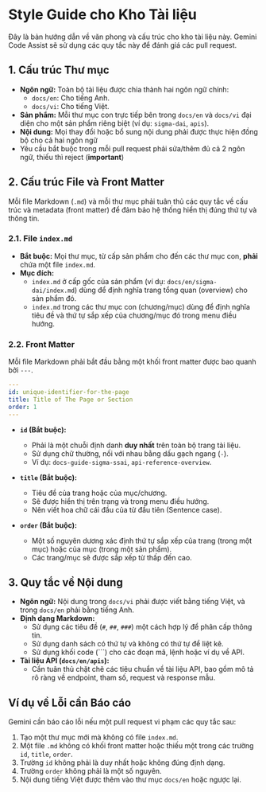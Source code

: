 # Style Guide cho Kho Tài liệu

Đây là bản hướng dẫn về văn phong và cấu trúc cho kho tài liệu này. Gemini Code Assist sẽ sử dụng các quy tắc này để đánh giá các pull request.

## 1. Cấu trúc Thư mục

- **Ngôn ngữ:** Toàn bộ tài liệu được chia thành hai ngôn ngữ chính:
  - `docs/en`: Cho tiếng Anh.
  - `docs/vi`: Cho tiếng Việt.
- **Sản phẩm:** Mỗi thư mục con trực tiếp bên trong `docs/en` và `docs/vi` đại diện cho một sản phẩm riêng biệt (ví dụ: `sigma-dai`, `apis`).
- **Nội dung:** Mọi thay đổi hoặc bổ sung nội dung phải được thực hiện đồng bộ cho cả hai ngôn ngữ
- Yêu cầu bắt buộc trong mỗi pull request phải sửa/thêm đủ cả 2 ngôn ngữ, thiếu thì reject (**important**)

## 2. Cấu trúc File và Front Matter

Mỗi file Markdown (`.md`) và mỗi thư mục phải tuân thủ các quy tắc về cấu trúc và metadata (front matter) để đảm bảo hệ thống hiển thị đúng thứ tự và thông tin.

### 2.1. File `index.md`

- **Bắt buộc:** Mọi thư mục, từ cấp sản phẩm cho đến các thư mục con, **phải** chứa một file `index.md`.
- **Mục đích:**
  - `index.md` ở cấp gốc của sản phẩm (ví dụ: `docs/en/sigma-dai/index.md`) dùng để định nghĩa trang tổng quan (overview) cho sản phẩm đó.
  - `index.md` trong các thư mục con (chương/mục) dùng để định nghĩa tiêu đề và thứ tự sắp xếp của chương/mục đó trong menu điều hướng.

### 2.2. Front Matter

Mỗi file Markdown phải bắt đầu bằng một khối front matter được bao quanh bởi `---`.

```yaml
---
id: unique-identifier-for-the-page
title: Title of The Page or Section
order: 1
---
```

- **`id` (Bắt buộc):**
  - Phải là một chuỗi định danh **duy nhất** trên toàn bộ trang tài liệu.
  - Sử dụng chữ thường, nối với nhau bằng dấu gạch ngang (`-`).
  - Ví dụ: `docs-guide-sigma-ssai`, `api-reference-overview`.

- **`title` (Bắt buộc):**
  - Tiêu đề của trang hoặc của mục/chương.
  - Sẽ được hiển thị trên trang và trong menu điều hướng.
  - Nên viết hoa chữ cái đầu của từ đầu tiên (Sentence case).

- **`order` (Bắt buộc):**
  - Một số nguyên dương xác định thứ tự sắp xếp của trang (trong một mục) hoặc của mục (trong một sản phẩm).
  - Các trang/mục sẽ được sắp xếp từ thấp đến cao.

## 3. Quy tắc về Nội dung

- **Ngôn ngữ:** Nội dung trong `docs/vi` phải được viết bằng tiếng Việt, và trong `docs/en` phải bằng tiếng Anh.
- **Định dạng Markdown:**
  - Sử dụng các tiêu đề (`#`, `##`, `###`) một cách hợp lý để phân cấp thông tin.
  - Sử dụng danh sách có thứ tự và không có thứ tự để liệt kê.
  - Sử dụng khối code (```) cho các đoạn mã, lệnh hoặc ví dụ về API.
- **Tài liệu API (`docs/en/apis`):**
  - Cần tuân thủ chặt chẽ các tiêu chuẩn về tài liệu API, bao gồm mô tả rõ ràng về endpoint, tham số, request và response mẫu.

## Ví dụ về Lỗi cần Báo cáo

Gemini cần báo cáo lỗi nếu một pull request vi phạm các quy tắc sau:

1.  Tạo một thư mục mới mà không có file `index.md`.
2.  Một file `.md` không có khối front matter hoặc thiếu một trong các trường `id`, `title`, `order`.
3.  Trường `id` không phải là duy nhất hoặc không đúng định dạng.
4.  Trường `order` không phải là một số nguyên.
5.  Nội dung tiếng Việt được thêm vào thư mục `docs/en` hoặc ngược lại.
